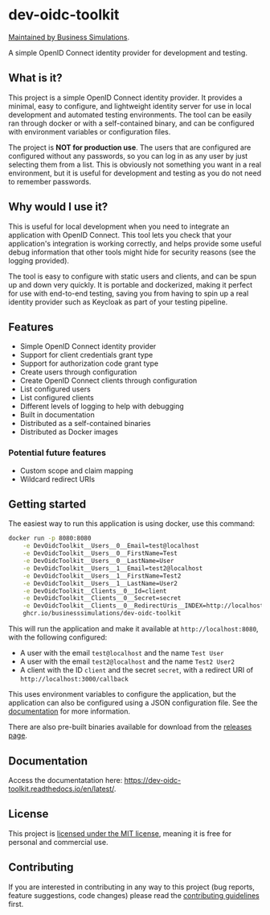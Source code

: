 # dev-oidc-toolkit

[Maintained by Business Simulations](https://businesssimulations.com).

A simple OpenID Connect identity provider for development and testing.

## What is it?

This project is a simple OpenID Connect identity provider. It provides a minimal, easy to configure, and lightweight
identity server for use in local development and automated testing environments. The tool can be easily ran through
docker or with a self-contained binary, and can be configured with environment variables or configuration files.

The project is **NOT for production use**. The users that are configured are configured without any passwords, so
you can log in as any user by just selecting them from a list. This is obviously not something you want in a real
environment, but it is useful for development and testing as you do not need to remember passwords.

## Why would I use it?

This is useful for local development when you need to integrate an application with OpenID Connect. This tool lets
you check that your application's integration is working correctly, and helps provide some useful debug information
that other tools might hide for security reasons (see the logging provided).

The tool is easy to configure with static users and clients, and can be spun up and down very quickly. It is portable
and dockerized, making it perfect for use with end-to-end testing, saving you from having to spin up a real
identity provider such as Keycloak as part of your testing pipeline.

## Features

- Simple OpenID Connect identity provider
- Support for client credentials grant type
- Support for authorization code grant type
- Create users through configuration
- Create OpenID Connect clients through configuration
- List configured users
- List configured clients
- Different levels of logging to help with debugging
- Built in documentation
- Distributed as a self-contained binaries
- Distributed as Docker images

### Potential future features

- Custom scope and claim mapping
- Wildcard redirect URIs

## Getting started

The easiest way to run this application is using docker, use this command:

```bash
docker run -p 8080:8080                                                               \
    -e DevOidcToolkit__Users__0__Email=test@localhost                                 \
    -e DevOidcToolkit__Users__0__FirstName=Test                                       \
    -e DevOidcToolkit__Users__0__LastName=User                                        \
    -e DevOidcToolkit__Users__1__Email=test2@localhost                                \
    -e DevOidcToolkit__Users__1__FirstName=Test2                                      \
    -e DevOidcToolkit__Users__1__LastName=User2                                       \
    -e DevOidcToolkit__Clients__0__Id=client                                          \
    -e DevOidcToolkit__Clients__0__Secret=secret                                      \
    -e DevOidcToolkit__Clients__0__RedirectUris__INDEX=http://localhost:3000/callback \
    ghcr.io/businesssimulations/dev-oidc-toolkit
```

This will run the application and make it available at `http://localhost:8080`, with the following configured:

- A user with the email `test@localhost` and the name `Test User`
- A user with the email `test2@localhost` and the name `Test2 User2`
- A client with the ID `client` and the secret `secret`, with a redirect URI of `http://localhost:3000/callback`

This uses environment variables to configure the application, but the application can also be configured using a JSON
configuration file. See the [documentation](https://dev-oidc-toolkit.readthedocs.io/en/latest/configuration) for
more information.

There are also pre-built binaries available for download from the
[releases page](https://github.com/BusinessSimulations/dev-oidc-toolkit/releases).

## Documentation

Access the documentatation here: <https://dev-oidc-toolkit.readthedocs.io/en/latest/>.

## License

This project is [licensed under the MIT license](./LICENSE.md), meaning it is free for personal and commercial use.

## Contributing

If you are interested in contributing in any way to this project (bug reports, feature suggestions, code changes)
please read the [contributing guidelines](./CONTRIBUTING.md) first.
